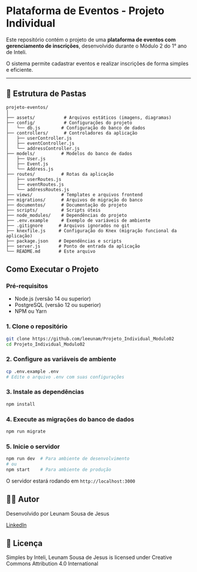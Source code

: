 # Plataforma de Eventos - Projeto Individual

Este repositório contém o projeto de uma **plataforma de eventos com gerenciamento de inscrições**, desenvolvido durante o Módulo 2 do 1° ano de Inteli. 

O sistema permite cadastrar eventos e realizar inscrições de forma simples e eficiente.

---

## 📁 Estrutura de Pastas
```
projeto-eventos/
│
├── assets/           # Arquivos estáticos (imagens, diagramas)
├── config/           # Configurações do projeto
│   └── db.js        # Configuração do banco de dados
├── controllers/      # Controladores da aplicação
│   ├── userController.js
│   ├── eventController.js
│   └── addressController.js
├── models/          # Modelos do banco de dados
│   ├── User.js
│   ├── Event.js
│   └── Address.js
├── routes/          # Rotas da aplicação
│   ├── userRoutes.js
│   ├── eventRoutes.js
│   └── addressRoutes.js
├── views/           # Templates e arquivos frontend
├── migrations/      # Arquivos de migração do banco
├── documentos/      # Documentação do projeto
├── scripts/         # Scripts úteis
├── node_modules/    # Dependências do projeto
├── .env.example     # Exemplo de variáveis de ambiente
├── .gitignore      # Arquivos ignorados no git
├── knexfile.js     # Configuração do Knex (migração funcional da aplicação)
├── package.json    # Dependências e scripts
├── server.js       # Ponto de entrada da aplicação
└── README.md       # Este arquivo
```

## Como Executar o Projeto

### Pré-requisitos
- Node.js (versão 14 ou superior)
- PostgreSQL (versão 12 ou superior)
- NPM ou Yarn

### 1. Clone o repositório
```bash
git clone https://github.com/leeunam/Projeto_Individual_Modulo02
cd Projeto_Individual_Modulo02
```

### 2. Configure as variáveis de ambiente
```bash
cp .env.example .env
# Edite o arquivo .env com suas configurações
```

### 3. Instale as dependências
```bash
npm install
```

### 4. Execute as migrações do banco de dados
```bash
npm run migrate
```

### 5. Inicie o servidor
```bash
npm run dev  # Para ambiente de desenvolvimento
# ou
npm start    # Para ambiente de produção
```

O servidor estará rodando em `http://localhost:3000`

## 🧑‍💻 Autor

Desenvolvido por Leunam Sousa de Jesus

[LinkedIn](https://www.linkedin.com/in/leunam/)

## 📝 Licença

Simples by Inteli, Leunam Sousa de Jesus is licensed under Creative Commons Attribution 4.0 International